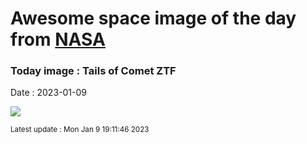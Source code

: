 
# Awesome space image of the day from [NASA](https://api.nasa.gov/)

### Today image : Tails of Comet ZTF
Date : 2023-01-09

![](https://apod.nasa.gov/apod/image/2301/CometZtf_Hernandez_960.jpg)

<small>Latest update : Mon Jan  9 19:11:46 2023</small>
        